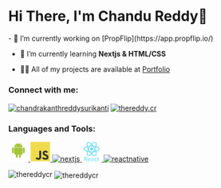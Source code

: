 <h1>Hi There, I'm Chandu Reddy👋</h1>
- 🔭 I’m currently working on [PropFlip](https://app.propflip.io/)

- 🌱 I’m currently learning **Nextjs & HTML/CSS**

- 👨‍💻 All of my projects are available at [Portfolio](https://thereddycr.github.io/my-portfolio/)

<h3 align="left">Connect with me:</h3>
<p align="left">
<a href="https://linkedin.com/in/chandrakanthreddysurikanti" target="blank"><img align="center" src="https://raw.githubusercontent.com/rahuldkjain/github-profile-readme-generator/master/src/images/icons/Social/linked-in-alt.svg" alt="chandrakanthreddysurikanti" height="30" width="40" /></a>
<a href="https://instagram.com/thereddy.cr" target="blank"><img align="center" src="https://raw.githubusercontent.com/rahuldkjain/github-profile-readme-generator/master/src/images/icons/Social/instagram.svg" alt="thereddy.cr" height="30" width="40" /></a>
</p>

<h3 align="left">Languages and Tools:</h3>
<p align="left"> <a href="https://developer.android.com" target="_blank" rel="noreferrer"> <img src="https://raw.githubusercontent.com/devicons/devicon/master/icons/android/android-original-wordmark.svg" alt="android" width="40" height="40"/> </a> <a href="https://developer.mozilla.org/en-US/docs/Web/JavaScript" target="_blank" rel="noreferrer"> <img src="https://raw.githubusercontent.com/devicons/devicon/master/icons/javascript/javascript-original.svg" alt="javascript" width="40" height="40"/> </a> <a href="https://nextjs.org/" target="_blank" rel="noreferrer"> <img src="https://cdn.worldvectorlogo.com/logos/nextjs-2.svg" alt="nextjs" width="40" height="40"/> </a> <a href="https://reactjs.org/" target="_blank" rel="noreferrer"> <img src="https://raw.githubusercontent.com/devicons/devicon/master/icons/react/react-original-wordmark.svg" alt="react" width="40" height="40"/> </a> <a href="https://reactnative.dev/" target="_blank" rel="noreferrer"> <img src="https://reactnative.dev/img/header_logo.svg" alt="reactnative" width="40" height="40"/> </a> </p>

<p><img align="left" src="https://github-readme-stats.vercel.app/api/top-langs?username=thereddycr&show_icons=true&locale=en&layout=compact" alt="thereddycr" /></p>

<p>&nbsp;<img align="center" src="https://github-readme-stats.vercel.app/api?username=thereddycr&show_icons=true&locale=en" alt="thereddycr" /></p>
